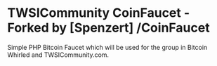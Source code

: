 TWSICommunity CoinFaucet - Forked by [Spenzert] /CoinFaucet
==========

Simple PHP Bitcoin Faucet which will be used for the group in Bitcoin Whirled and TWSICommunity.com.

[Spenzer]: http://github.com/Spenzert/CoinFaucet
